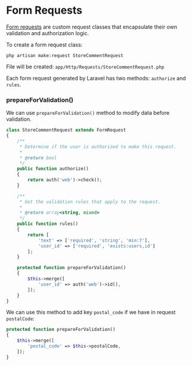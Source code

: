 # Form Requests

[Form requests](https://laravel.com/docs/master/validation#form-request-validation) are custom request classes that encapsulate their own validation and authorization logic. 

To create a form request class:

```
php artisan make:request StoreCommentRequest
```

File will be created: `app/Http/Requests/StoreCommentRequest.php`

Each form request generated by Laravel has two methods: `authorize` and `rules`.

### prepareForValidation()

We can use `prepareForValidation()` method to modify data before validation.

```php
class StoreCommentRequest extends FormRequest
{
    /**
     * Determine if the user is authorized to make this request.
     *
     * @return bool
     */
    public function authorize()
    {
        return auth('web')->check();
    }

    /**
     * Get the validation rules that apply to the request.
     *
     * @return array<string, mixed>
     */
    public function rules()
    {
        return [
            'text' => ['required', 'string', 'min:7'],
            'user_id' => ['required', 'exists:users,id']
        ];
    }

    protected function prepareForValidation()
    {
        $this->merge([
            'user_id' => auth('web')->id(),
        ]);
    }
}
```
We can use this method to add key `postal_code` if we have in request `postalCode`:

```php
protected function prepareForValidation()
{
    $this->merge([
        'postal_code' => $this->postalCode,
    ]);
}
```
